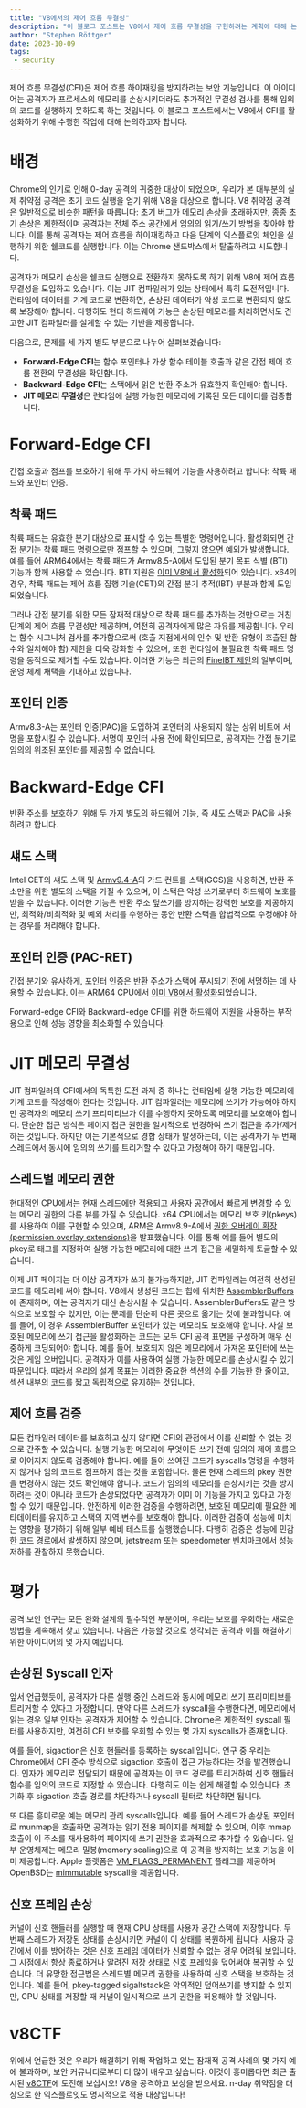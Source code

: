 ```yaml
---
title: "V8에서의 제어 흐름 무결성"
description: "이 블로그 포스트는 V8에서 제어 흐름 무결성을 구현하려는 계획에 대해 논의합니다."
author: "Stephen Röttger"
date: 2023-10-09
tags:
 - security
---
```

제어 흐름 무결성(CFI)은 제어 흐름 하이재킹을 방지하려는 보안 기능입니다. 이 아이디어는 공격자가 프로세스의 메모리를 손상시키더라도 추가적인 무결성 검사를 통해 임의의 코드를 실행하지 못하도록 하는 것입니다. 이 블로그 포스트에서는 V8에서 CFI를 활성화하기 위해 수행한 작업에 대해 논의하고자 합니다.

<!--truncate-->
# 배경

Chrome의 인기로 인해 0-day 공격의 귀중한 대상이 되었으며, 우리가 본 대부분의 실제 취약점 공격은 초기 코드 실행을 얻기 위해 V8을 대상으로 합니다. V8 취약점 공격은 일반적으로 비슷한 패턴을 따릅니다: 초기 버그가 메모리 손상을 초래하지만, 종종 초기 손상은 제한적이며 공격자는 전체 주소 공간에서 임의의 읽기/쓰기 방법을 찾아야 합니다. 이를 통해 공격자는 제어 흐름을 하이재킹하고 다음 단계의 익스플로잇 체인을 실행하기 위한 쉘코드를 실행합니다. 이는 Chrome 샌드박스에서 탈출하려고 시도합니다.


공격자가 메모리 손상을 쉘코드 실행으로 전환하지 못하도록 하기 위해 V8에 제어 흐름 무결성을 도입하고 있습니다. 이는 JIT 컴파일러가 있는 상태에서 특히 도전적입니다. 런타임에 데이터를 기계 코드로 변환하면, 손상된 데이터가 악성 코드로 변환되지 않도록 보장해야 합니다. 다행히도 현대 하드웨어 기능은 손상된 메모리를 처리하면서도 견고한 JIT 컴파일러를 설계할 수 있는 기반을 제공합니다.


다음으로, 문제를 세 가지 별도 부분으로 나누어 살펴보겠습니다:

- **Forward-Edge CFI**는 함수 포인터나 가상 함수 테이블 호출과 같은 간접 제어 흐름 전환의 무결성을 확인합니다.
- **Backward-Edge CFI**는 스택에서 읽은 반환 주소가 유효한지 확인해야 합니다.
- **JIT 메모리 무결성**은 런타임에 실행 가능한 메모리에 기록된 모든 데이터를 검증합니다.

# Forward-Edge CFI

간접 호출과 점프를 보호하기 위해 두 가지 하드웨어 기능을 사용하려고 합니다: 착륙 패드와 포인터 인증.


## 착륙 패드

착륙 패드는 유효한 분기 대상으로 표시할 수 있는 특별한 명령어입니다. 활성화되면 간접 분기는 착륙 패드 명령으로만 점프할 수 있으며, 그렇지 않으면 예외가 발생합니다.
예를 들어 ARM64에서는 착륙 패드가 Armv8.5-A에서 도입된 분기 목표 식별 (BTI) 기능과 함께 사용할 수 있습니다. BTI 지원은 [이미 V8에서 활성화](https://bugs.chromium.org/p/chromium/issues/detail?id=1145581)되어 있습니다.
x64의 경우, 착륙 패드는 제어 흐름 집행 기술(CET)의 간접 분기 추적(IBT) 부분과 함께 도입되었습니다.


그러나 간접 분기를 위한 모든 잠재적 대상으로 착륙 패드를 추가하는 것만으로는 거친 단계의 제어 흐름 무결성만 제공하며, 여전히 공격자에게 많은 자유를 제공합니다. 우리는 함수 시그니처 검사를 추가함으로써 (호출 지점에서의 인수 및 반환 유형이 호출된 함수와 일치해야 함) 제한을 더욱 강화할 수 있으며, 또한 런타임에 불필요한 착륙 패드 명령을 동적으로 제거할 수도 있습니다.
이러한 기능은 최근의 [FineIBT 제안](https://arxiv.org/abs/2303.16353)의 일부이며, 운영 체제 채택을 기대하고 있습니다.

## 포인터 인증

Armv8.3-A는 포인터 인증(PAC)을 도입하여 포인터의 사용되지 않는 상위 비트에 서명을 포함시킬 수 있습니다. 서명이 포인터 사용 전에 확인되므로, 공격자는 간접 분기로 임의의 위조된 포인터를 제공할 수 없습니다.

# Backward-Edge CFI

반환 주소를 보호하기 위해 두 가지 별도의 하드웨어 기능, 즉 섀도 스택과 PAC을 사용하려고 합니다.

## 섀도 스택

Intel CET의 섀도 스택 및 [Armv9.4-A](https://community.arm.com/arm-community-blogs/b/architectures-and-processors-blog/posts/arm-a-profile-architecture-2022)의 가드 컨트롤 스택(GCS)을 사용하면, 반환 주소만을 위한 별도의 스택을 가질 수 있으며, 이 스택은 악성 쓰기로부터 하드웨어 보호를 받을 수 있습니다. 이러한 기능은 반환 주소 덮쓰기를 방지하는 강력한 보호를 제공하지만, 최적화/비최적화 및 예외 처리를 수행하는 동안 반환 스택을 합법적으로 수정해야 하는 경우를 처리해야 합니다.

## 포인터 인증 (PAC-RET)

간접 분기와 유사하게, 포인터 인증은 반환 주소가 스택에 푸시되기 전에 서명하는 데 사용할 수 있습니다. 이는 ARM64 CPU에서 [이미 V8에서 활성화](https://bugs.chromium.org/p/chromium/issues/detail?id=919548)되었습니다.


Forward-edge CFI와 Backward-edge CFI를 위한 하드웨어 지원을 사용하는 부작용으로 인해 성능 영향을 최소화할 수 있습니다.

# JIT 메모리 무결성

JIT 컴파일러의 CFI에서의 독특한 도전 과제 중 하나는 런타임에 실행 가능한 메모리에 기계 코드를 작성해야 한다는 것입니다. JIT 컴파일러는 메모리에 쓰기가 가능해야 하지만 공격자의 메모리 쓰기 프리미티브가 이를 수행하지 못하도록 메모리를 보호해야 합니다. 단순한 접근 방식은 페이지 접근 권한을 일시적으로 변경하여 쓰기 접근을 추가/제거하는 것입니다. 하지만 이는 기본적으로 경합 상태가 발생하는데, 이는 공격자가 두 번째 스레드에서 동시에 임의의 쓰기를 트리거할 수 있다고 가정해야 하기 때문입니다.


## 스레드별 메모리 권한

현대적인 CPU에서는 현재 스레드에만 적용되고 사용자 공간에서 빠르게 변경할 수 있는 메모리 권한의 다른 뷰를 가질 수 있습니다.
x64 CPU에서는 메모리 보호 키(pkeys)를 사용하여 이를 구현할 수 있으며, ARM은 Armv8.9-A에서 [권한 오버레이 확장(permission overlay extensions)](https://community.arm.com/arm-community-blogs/b/architectures-and-processors-blog/posts/arm-a-profile-architecture-2022)을 발표했습니다.
이를 통해 예를 들어 별도의 pkey로 태그를 지정하여 실행 가능한 메모리에 대한 쓰기 접근을 세밀하게 토글할 수 있습니다.


이제 JIT 페이지는 더 이상 공격자가 쓰기 불가능하지만, JIT 컴파일러는 여전히 생성된 코드를 메모리에 써야 합니다. V8에서 생성된 코드는 힙에 위치한 [AssemblerBuffers](https://source.chromium.org/chromium/chromium/src/+/main:v8/src/codegen/assembler.h;l=255;drc=064b9a7903b793734b6c03a86ee53a2dc85f0f80)에 존재하며, 이는 공격자가 대신 손상시킬 수 있습니다. AssemblerBuffers도 같은 방식으로 보호할 수 있지만, 이는 문제를 단순히 다른 곳으로 옮기는 것에 불과합니다. 예를 들어, 이 경우 AssemblerBuffer 포인터가 있는 메모리도 보호해야 합니다.
사실 보호된 메모리에 쓰기 접근을 활성화하는 코드는 모두 CFI 공격 표면을 구성하며 매우 신중하게 코딩되어야 합니다. 예를 들어, 보호되지 않은 메모리에서 가져온 포인터에 쓰는 것은 게임 오버입니다. 공격자가 이를 사용하여 실행 가능한 메모리를 손상시킬 수 있기 때문입니다. 따라서 우리의 설계 목표는 이러한 중요한 섹션의 수를 가능한 한 줄이고, 섹션 내부의 코드를 짧고 독립적으로 유지하는 것입니다.

## 제어 흐름 검증

모든 컴파일러 데이터를 보호하고 싶지 않다면 CFI의 관점에서 이를 신뢰할 수 없는 것으로 간주할 수 있습니다. 실행 가능한 메모리에 무엇이든 쓰기 전에 임의의 제어 흐름으로 이어지지 않도록 검증해야 합니다. 예를 들어 쓰여진 코드가 syscalls 명령을 수행하지 않거나 임의 코드로 점프하지 않는 것을 포함합니다. 물론 현재 스레드의 pkey 권한을 변경하지 않는 것도 확인해야 합니다. 코드가 임의의 메모리를 손상시키는 것을 방지하려는 것이 아니라 코드가 손상되었다면 공격자가 이미 이 기능을 가지고 있다고 가정할 수 있기 때문입니다.
안전하게 이러한 검증을 수행하려면, 보호된 메모리에 필요한 메타데이터를 유지하고 스택의 지역 변수를 보호해야 합니다.
이러한 검증이 성능에 미치는 영향을 평가하기 위해 일부 예비 테스트를 실행했습니다. 다행히 검증은 성능에 민감한 코드 경로에서 발생하지 않으며, jetstream 또는 speedometer 벤치마크에서 성능 저하를 관찰하지 못했습니다.

# 평가

공격 보안 연구는 모든 완화 설계의 필수적인 부분이며, 우리는 보호를 우회하는 새로운 방법을 계속해서 찾고 있습니다. 다음은 가능할 것으로 생각되는 공격과 이를 해결하기 위한 아이디어의 몇 가지 예입니다.

## 손상된 Syscall 인자

앞서 언급했듯이, 공격자가 다른 실행 중인 스레드와 동시에 메모리 쓰기 프리미티브를 트리거할 수 있다고 가정합니다. 만약 다른 스레드가 syscall을 수행한다면, 메모리에서 읽는 경우 일부 인자는 공격자가 제어할 수 있습니다. Chrome은 제한적인 syscall 필터를 사용하지만, 여전히 CFI 보호를 우회할 수 있는 몇 가지 syscalls가 존재합니다.


예를 들어, sigaction은 신호 핸들러를 등록하는 syscall입니다. 연구 중 우리는 Chrome에서 CFI 준수 방식으로 sigaction 호출이 접근 가능하다는 것을 발견했습니다. 인자가 메모리로 전달되기 때문에 공격자는 이 코드 경로를 트리거하여 신호 핸들러 함수를 임의의 코드로 지정할 수 있습니다. 다행히도 이는 쉽게 해결할 수 있습니다. 초기화 후 sigaction 호출 경로를 차단하거나 syscall 필터로 차단하면 됩니다.


또 다른 흥미로운 예는 메모리 관리 syscalls입니다. 예를 들어 스레드가 손상된 포인터로 munmap을 호출하면 공격자는 읽기 전용 페이지를 해제할 수 있으며, 이후 mmap 호출이 이 주소를 재사용하여 페이지에 쓰기 권한을 효과적으로 추가할 수 있습니다.
일부 운영체제는 메모리 밀봉(memory sealing)으로 이 공격을 방지하는 보호 기능을 이미 제공합니다. Apple 플랫폼은 [VM\_FLAGS\_PERMANENT](https://github.com/apple-oss-distributions/xnu/blob/1031c584a5e37aff177559b9f69dbd3c8c3fd30a/osfmk/mach/vm_statistics.h#L274) 플래그를 제공하며 OpenBSD는 [mimmutable](https://man.openbsd.org/mimmutable.2) syscall을 제공합니다.

## 신호 프레임 손상

커널이 신호 핸들러를 실행할 때 현재 CPU 상태를 사용자 공간 스택에 저장합니다. 두 번째 스레드가 저장된 상태를 손상시키면 커널이 이 상태를 복원하게 됩니다.
사용자 공간에서 이를 방어하는 것은 신호 프레임 데이터가 신뢰할 수 없는 경우 어려워 보입니다. 그 시점에서 항상 종료하거나 알려진 저장 상태로 신호 프레임을 덮어써야 복귀할 수 있습니다.
더 유망한 접근법은 스레드별 메모리 권한을 사용하여 신호 스택을 보호하는 것입니다. 예를 들어, pkey-tagged sigaltstack은 악의적인 덮어쓰기를 방지할 수 있지만, CPU 상태를 저장할 때 커널이 일시적으로 쓰기 권한을 허용해야 할 것입니다.

# v8CTF

위에서 언급한 것은 우리가 해결하기 위해 작업하고 있는 잠재적 공격 사례의 몇 가지 예에 불과하며, 보안 커뮤니티로부터 더 많이 배우고 싶습니다. 이것이 흥미롭다면 최근 출시된 [v8CTF](https://security.googleblog.com/2023/10/expanding-our-exploit-reward-program-to.html)에 도전해 보십시오! V8을 공격하고 보상을 받으세요. n-day 취약점을 대상으로 한 익스플로잇도 명시적으로 적용 대상입니다!
